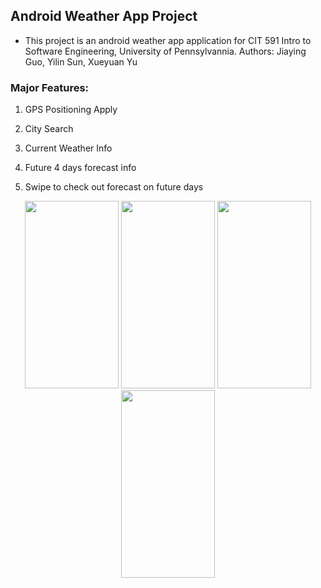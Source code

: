 ## Android Weather App Project
* This project is an android weather app application for CIT 591 Intro to Software Engineering, University of Pennsylvannia.
Authors: Jiaying Guo, Yilin Sun, Xueyuan Yu

### Major Features:
1. GPS Positioning 
Apply 




2. City Search
3. Current Weather Info
4. Future 4 days forecast info
5. Swipe to check out forecast on future days

<div align="center">
  
  <img width="150" height="300" src="https://github.com/591Project2018/Working_Swipe/blob/master/APP_Screenshot/getSecondDayWeather.jpg"/>
  <img width="150" height="300" src="https://github.com/591Project2018/Working_Swipe/blob/master/APP_Screenshot/getThirdDayWeather.jpg"/>
  <img width="150" height="300" src="https://github.com/591Project2018/Working_Swipe/blob/master/APP_Screenshot/getFourthDayWeather.jpg"/>
  <img width="150" height="300" src="https://github.com/591Project2018/Working_Swipe/blob/master/APP_Screenshot/getFifthDayWeather.jpg"/>

</div>
